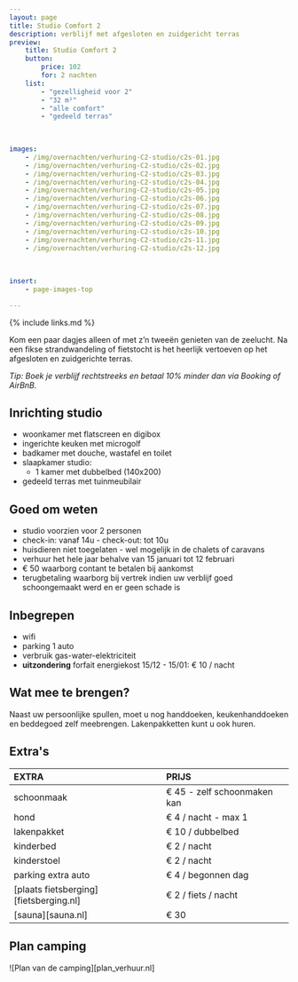 ```yaml
---
layout: page
title: Studio Comfort 2 
description: verblijf met afgesloten en zuidgericht terras
preview: 
    title: Studio Comfort 2
    button:
        price: 102
        for: 2 nachten
    list:
        - "gezelligheid voor 2"
        - "32 m²"
        - "alle comfort"
        - "gedeeld terras"
       
       

images:
    - /img/overnachten/verhuring-C2-studio/c2s-01.jpg
    - /img/overnachten/verhuring-C2-studio/c2s-02.jpg
    - /img/overnachten/verhuring-C2-studio/c2s-03.jpg
    - /img/overnachten/verhuring-C2-studio/c2s-04.jpg
    - /img/overnachten/verhuring-C2-studio/c2s-05.jpg
    - /img/overnachten/verhuring-C2-studio/c2s-06.jpg
    - /img/overnachten/verhuring-C2-studio/c2s-07.jpg
    - /img/overnachten/verhuring-C2-studio/c2s-08.jpg
    - /img/overnachten/verhuring-C2-studio/c2s-09.jpg
    - /img/overnachten/verhuring-C2-studio/c2s-10.jpg
    - /img/overnachten/verhuring-C2-studio/c2s-11.jpg
    - /img/overnachten/verhuring-C2-studio/c2s-12.jpg
    
    
    
insert:
    - page-images-top

---
```


{% include links.md %}

Kom een paar dagjes alleen of met z’n tweeën genieten van de zeelucht. Na een fikse strandwandeling of fietstocht  is het heerlijk vertoeven op het afgesloten en zuidgerichte terras.

*Tip: Boek je verblijf rechtstreeks en betaal 10% minder dan via Booking of AirBnB.*

## Inrichting studio

- woonkamer met flatscreen en digibox
- ingerichte keuken met microgolf
- badkamer met douche, wastafel en toilet
- slaapkamer studio:
    - 1 kamer met dubbelbed (140x200)
- gedeeld terras met tuinmeubilair
    
## Goed om weten

- studio voorzien voor 2 personen
- check-in: vanaf 14u - check-out: tot 10u 
- huisdieren niet toegelaten - wel mogelijk in de chalets of caravans
- verhuur het hele jaar behalve van 15 januari tot 12 februari
- € 50 waarborg contant te betalen bij aankomst
- terugbetaling waarborg bij vertrek indien uw verblijf goed schoongemaakt werd en er geen schade is

## Inbegrepen
- wifi
- parking 1 auto
- verbruik gas-water-elektriciteit 
- **uitzondering** forfait energiekost 15/12 - 15/01: € 10 / nacht

## Wat mee te brengen?
Naast uw persoonlijke spullen, moet u nog handdoeken, keukenhanddoeken en beddegoed zelf meebrengen.
Lakenpakketten kunt u ook huren.


## Extra's

EXTRA               | PRIJS 
:-------------------|:-----------|
schoonmaak          | € 45 - zelf schoonmaken kan
hond                | € 4 / nacht - max 1
lakenpakket         | € 10 / dubbelbed
kinderbed           | € 2 / nacht
kinderstoel         | € 2 / nacht
parking extra auto  | € 4 / begonnen dag
[plaats fietsberging][fietsberging.nl]| € 2 / fiets / nacht
[sauna][sauna.nl]   | € 30

## Plan camping

![Plan van de camping][plan_verhuur.nl]
